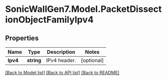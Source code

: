 # SonicWallGen7.Model.PacketDissectionObjectFamilyIpv4

## Properties

Name | Type | Description | Notes
------------ | ------------- | ------------- | -------------
**Ipv4** | **string** | IPv4 header. | [optional] 

[[Back to Model list]](../README.md#documentation-for-models) [[Back to API list]](../README.md#documentation-for-api-endpoints) [[Back to README]](../README.md)

